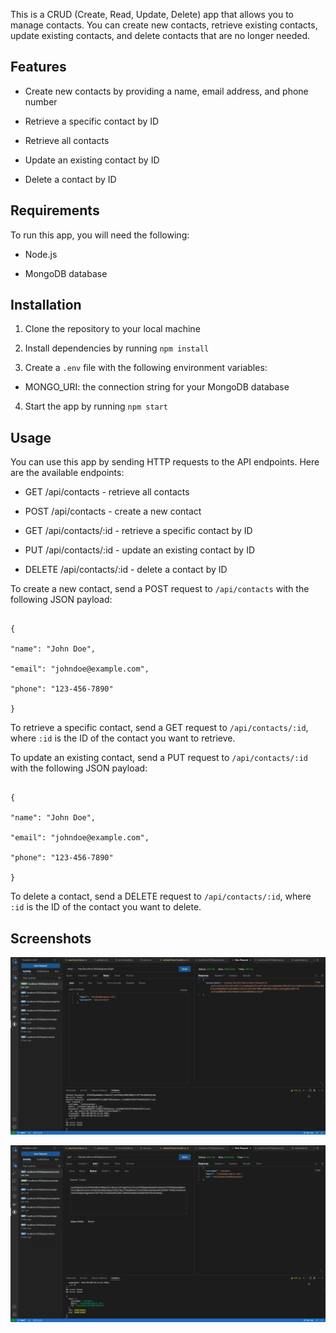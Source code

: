 
This is a CRUD (Create, Read, Update, Delete) app that allows you to manage contacts. You can create new contacts, retrieve existing contacts, update existing contacts, and delete contacts that are no longer needed.

  

## Features

  

- Create new contacts by providing a name, email address, and phone number

- Retrieve a specific contact by ID

- Retrieve all contacts

- Update an existing contact by ID

- Delete a contact by ID

  

## Requirements

  

To run this app, you will need the following:

  

- Node.js

- MongoDB database

  

## Installation

  

1. Clone the repository to your local machine

2. Install dependencies by running `npm install`

3. Create a `.env` file with the following environment variables:

- MONGO_URI: the connection string for your MongoDB database

4. Start the app by running `npm start`

  

## Usage

  

You can use this app by sending HTTP requests to the API endpoints. Here are the available endpoints:

  

- GET /api/contacts - retrieve all contacts

- POST /api/contacts - create a new contact

- GET /api/contacts/:id - retrieve a specific contact by ID

- PUT /api/contacts/:id - update an existing contact by ID

- DELETE /api/contacts/:id - delete a contact by ID

  

To create a new contact, send a POST request to `/api/contacts` with the following JSON payload:

  
  

```

{

"name": "John Doe",

"email": "johndoe@example.com",

"phone": "123-456-7890"

}

```

  

To retrieve a specific contact, send a GET request to `/api/contacts/:id`, where `:id` is the ID of the contact you want to retrieve.

  

To update an existing contact, send a PUT request to `/api/contacts/:id` with the following JSON payload:

  

```

{

"name": "John Doe",

"email": "johndoe@example.com",

"phone": "123-456-7890"

}

```

  

To delete a contact, send a DELETE request to `/api/contacts/:id`, where `:id` is the ID of the contact you want to delete.

  
  

## Screenshots

![enter image description here](https://github.com/shrine2000/Express-CRUD/blob/main/screenshots/1.png?raw=true)


![enter image description here](https://github.com/shrine2000/Express-CRUD/blob/main/screenshots/2.png?raw=true)
